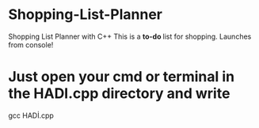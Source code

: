 # Shopping-List-Planner
Shopping List Planner with C++
This is a <b> to-do </b> list for shopping.
Launches from console!
# Just open your cmd or terminal in the HADI.cpp directory and write
gcc HADİ.cpp
